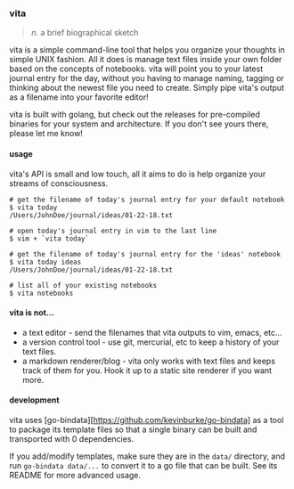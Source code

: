### vita

> *n.* a brief biographical sketch

vita is a simple command-line tool that helps you organize your thoughts in
simple UNIX fashion. All it does is manage text files inside your own folder
based on the concepts of notebooks. vita will point you to your latest journal
entry for the day, without you having to manage naming, tagging or thinking
about the newest file you need to create. Simply pipe vita's output as
a filename into your favorite editor!

vita is built with golang, but check out the releases for pre-compiled binaries
for your system and architecture. If you don't see yours there, please let me
know!


#### usage

vita's API is small and low touch, all it aims to do is help organize your
streams of consciousness.

```
# get the filename of today's journal entry for your default notebook
$ vita today
/Users/JohnDoe/journal/ideas/01-22-18.txt

# open today's journal entry in vim to the last line
$ vim + `vita today`

# get the filename of today's journal entry for the 'ideas' notebook
$ vita today ideas
/Users/JohnDoe/journal/ideas/01-22-18.txt

# list all of your existing notebooks
$ vita notebooks
```

#### vita is not...

- a text editor - send the filenames that vita outputs to vim, emacs, etc...
- a version control tool - use git, mercurial, etc to keep a history of your
    text files.
- a markdown renderer/blog - vita only works with text files and keeps track of
    them for you. Hook it up to a static site renderer if you want more.


#### development

vita uses [go-bindata][https://github.com/kevinburke/go-bindata] as a tool to
package its template files so that a single binary can be built and transported
with 0 dependencies.

If you add/modify templates, make sure they are in the `data/` directory, and
run `go-bindata data/...` to convert it to a go file that can be built. See its
README for more advanced usage.
